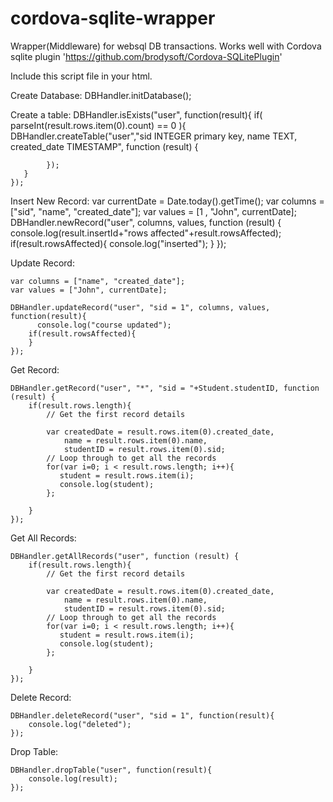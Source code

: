 # cordova-sqlite-wrapper
Wrapper(Middleware) for websql DB transactions.  Works well with Cordova sqlite plugin 'https://github.com/brodysoft/Cordova-SQLitePlugin'

Include this script file in your html.
<script src="dbhandler.js"></script>

Create Database:
    DBHandler.initDatabase();

Create a table:
    DBHandler.isExists("user", function(result){
       if( parseInt(result.rows.item(0).count) == 0 ){
            DBHandler.createTable("user","sid INTEGER primary key, name TEXT, created_date TIMESTAMP", function (result) {
        
            });   
       }
    });

Insert New Record:
    var currentDate = Date.today().getTime();
    var columns = ["sid", "name", "created_date"];
    var values = [1 , "John", currentDate];
    DBHandler.newRecord("user", columns, values, function (result) {
        console.log(result.insertId+"rows affected"+result.rowsAffected);
        if(result.rowsAffected){
          console.log("inserted");
        }
    });

Update Record:

    var columns = ["name", "created_date"];
    var values = ["John", currentDate];
    
    DBHandler.updateRecord("user", "sid = 1", columns, values, function(result){
          console.log("course updated");
        if(result.rowsAffected){
        }
    });

Get Record:

    DBHandler.getRecord("user", "*", "sid = "+Student.studentID, function (result) {
        if(result.rows.length){
            // Get the first record details
            
            var createdDate = result.rows.item(0).created_date, 
                name = result.rows.item(0).name,
                studentID = result.rows.item(0).sid;
            // Loop through to get all the records
            for(var i=0; i < result.rows.length; i++){
               student = result.rows.item(i);
               console.log(student);
            };
                              
        }
    });

Get All Records:

    DBHandler.getAllRecords("user", function (result) {
        if(result.rows.length){
            // Get the first record details
            
            var createdDate = result.rows.item(0).created_date, 
                name = result.rows.item(0).name,
                studentID = result.rows.item(0).sid;
            // Loop through to get all the records
            for(var i=0; i < result.rows.length; i++){
               student = result.rows.item(i);
               console.log(student);
            };
                              
        }
    });

Delete Record:

    DBHandler.deleteRecord("user", "sid = 1", function(result){
        console.log("deleted");
    });

Drop Table:

    DBHandler.dropTable("user", function(result){
        console.log(result);
    });


